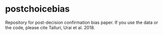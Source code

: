# postchoicebias
Repository for post-decision confirmation bias paper. If you use the data or the code, please cite Talluri, Urai et al. 2018.
